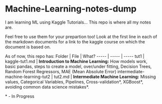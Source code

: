 # Machine-Learning-notes-dump
I am learning ML using Kaggle Tutorials... This repo is where all my notes are.

Feel free to use them for your prepartion too! Look at the first line in each of the markdown documents for a link to the kaggle course on which the document is based on.

As of now, this repo has:
Folder                             | File           | What?
-----                              |    -----       | -----
tut1                               | kaggle-tut1.md | **Introduction to Machine Learning:** How models work, basic pandas, steps to create a model, over/under fitting, Decision Trees, Random Forest Regressors, MAE (Mean Absolute Error)
intermediate-machine-learning-tut2 | tut2.md        | **Intermediate Machine Learning:** Missing values, Categorical Variables, Pipelines, Cross-validation*, XGBoost*, avoiding common data science mistakes*.

\* \- In Progress
